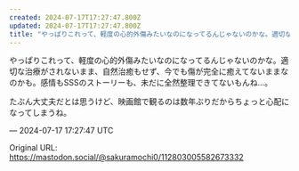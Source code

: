 ```yaml
---
created: 2024-07-17T17:27:47.800Z
updated: 2024-07-17T17:27:47.800Z
title: "やっぱりこれって、軽度の心的外傷みたいなのになってるんじゃないのかな。適切な治療[...]"
---
```


<p>やっぱりこれって、軽度の心的外傷みたいなのになってるんじゃないのかな。適切な治療がされないまま、自然治癒もせず、今でも傷が完全に癒えてないままなのかも。感情もSSSのストーリーも、未だに全然整理できてないもんね…。</p><p>たぶん大丈夫だとは思うけど、映画館で観るのは数年ぶりだからちょっと心配になってしまうね。</p>

&mdash; 2024-07-17 17:27:47 UTC

Original URL: https://mastodon.social/@sakuramochi0/112803005582673332
